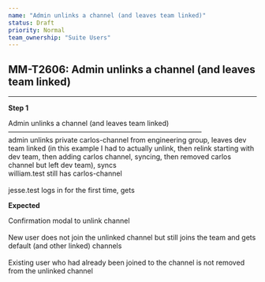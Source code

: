 ```yaml
---
name: "Admin unlinks a channel (and leaves team linked)"
status: Draft
priority: Normal
team_ownership: "Suite Users"
---
```


## MM-T2606: Admin unlinks a channel (and leaves team linked)

---

**Step 1**

Admin unlinks a channel (and leaves team linked)\
————————————————————————————\
admin unlinks private carlos-channel from engineering group, leaves dev team linked (in this example I had to actually unlink, then relink starting with dev team, then adding carlos channel, syncing, then removed carlos channel but left dev team), syncs\
william.test still has carlos-channel\
\
jesse.test logs in for the first time, gets

**Expected**

Confirmation modal to unlink channel\
\
New user does not join the unlinked channel but still joins the team and gets default (and other linked) channels\
\
Existing user who had already been joined to the channel is not removed from the unlinked channel
